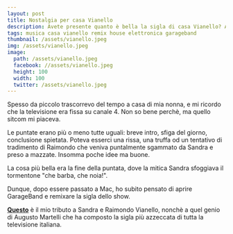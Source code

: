 ```yaml
---
layout: post
title: Nostalgia per casa Vianello
description: Avete presente quanto è bella la sigla di casa Vianello? Avreste mai pensato che potrebbe diventare ancora più bella se remixata a dovere?
tags: musica casa vianello remix house elettronica garageband
thumbnail: /assets/vianello.jpeg
img: /assets/vianello.jpeg
image:
  path: /assets/vianello.jpeg
  facebook: //assets/vianello.jpeg
  height: 100
  width: 100
  twitter: /assets/vianello.jpeg
---
```

Spesso da piccolo trascorrevo del tempo a casa di mia nonna, e mi ricordo che la televisione era fissa su canale 4. Non so bene perchè, ma quello sitcom mi piaceva.
<!-- more -->
Le puntate erano più o meno tutte uguali: breve intro, sfiga del giorno, conclusione spietata. Poteva esserci una rissa, una truffa od un tentativo di tradimento di Raimondo che veniva puntalmente sgammato da Sandra e preso a mazzate.  Insomma poche idee ma buone.

La cosa più bella era la fine della puntata, dove la mitica Sandra sfoggiava il tormentone "che barba, che noia!".

Dunque, dopo essere passato a Mac, ho subito pensato di aprire GarageBand e remixare la sigla dello show.

**[Questo](https://soundcloud.com/synapticcollision/che-barba-che-noia)** è il mio tributo a Sandra e Raimondo Vianello, nonchè a quel genio di Augusto Martelli che ha composto la sigla più azzeccata di tutta la televisione italiana.
